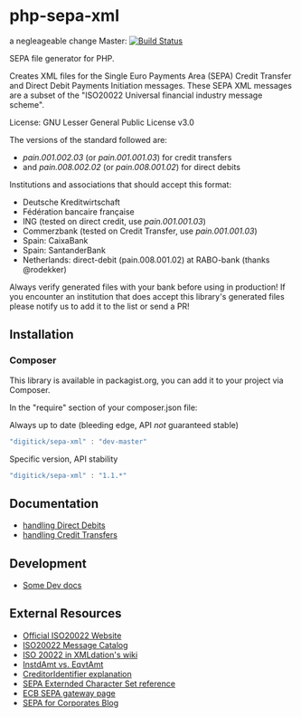 php-sepa-xml
============
a negleageable change
Master: [![Build Status](https://api.travis-ci.org/php-sepa-xml/php-sepa-xml.png?branch=master)](http://travis-ci.org/php-sepa-xml/php-sepa-xml)

SEPA file generator for PHP.

Creates XML files for the Single Euro Payments Area (SEPA) Credit Transfer and Direct Debit Payments Initiation messages. These SEPA XML messages are a subset of the "ISO20022 Universal financial industry message scheme".

License: GNU Lesser General Public License v3.0


The versions of the standard followed are:
* _pain.001.002.03_ (or _pain.001.001.03_) for credit transfers
* and _pain.008.002.02_ (or _pain.008.001.02_) for direct debits

Institutions and associations that should accept this format:
* Deutsche Kreditwirtschaft
* Fédération bancaire française
* ING (tested on direct credit, use _pain.001.001.03_)
* Commerzbank (tested on Credit Transfer, use _pain.001.001.03_)
* Spain: CaixaBank
* Spain: SantanderBank
* Netherlands: direct-debit (pain.008.001.02) at RABO-bank (thanks @rodekker)

Always verify generated files with your bank before using in production! If you encounter an institution that does accept this library's generated files please notify us to add it to the list or send a PR!


## Installation

### Composer

This library is available in packagist.org, you can add it to your project
via Composer.

In the "require" section of your composer.json file:

Always up to date (bleeding edge, API *not* guaranteed stable)
```javascript
"digitick/sepa-xml" : "dev-master"
```

Specific version, API stability
```javascript
"digitick/sepa-xml" : "1.1.*"
```

## Documentation

* [handling Direct Debits](doc/direct_debit.md)
* [handling Credit Transfers](doc/direct_credit.md)


## Development
* [Some Dev docs](doc/dev_setup.md)

## External Resources

* [Official ISO20022 Website](https://www.iso20022.org/)
* [ISO20022 Message Catalog](https://www.iso20022.org/full_catalogue.page)
* [ISO 20022 in XMLdation's wiki](https://wiki.xmldation.com/General_Information/ISO_20022)
* [InstdAmt vs. EqvtAmt](https://wiki.xmldation.com/General_Information/ISO_20022/Difference_between_InstdAmt_and_EqvtAmt)
* [CreditorIdentifier explanation](http://www.sepaforcorporates.com/sepa-direct-debits/sepa-creditor-identifier/)
* [SEPA Externded Character Set reference](http://www.sepahungary.hu/uploads/files/EPC217-08%20Best%20Practices%20-SEPA%20Requirements%20for%20Character%20Set.pdf)
* [ECB SEPA gateway page](http://www.ecb.europa.eu/paym/retpaym/html/index.en.html)
* [SEPA for Corporates Blog](http://www.sepaforcorporates.com/)

